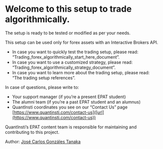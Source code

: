 # Welcome to this setup to trade algorithmically.

The setup is ready to be tested or modified as per your needs.

This setup can be used only for forex assets with an Interactive Brokers API. 
- In case you want to quickly test the trading setup, please read: “Trading_forex_algorithmically_start_here_document”.
- In case you want to use a customized strategy, please read: “Trading_forex_algorithmically_strategy_document”.
- In case you want to learn more about the trading setup, please read: “The trading setup references”.

In case of questions, please write to:
- Your support manager (if you’re a present EPAT student)
- The alumni team (if you’re a past EPAT student and an alumnus)
- QuantInsti coordinates you see on our “Contact Us” page [https://www.quantinsti.com/contact-us]([url](https://www.quantinsti.com/contact-us))

QuantInsti’s EPAT content team is responsible for maintaining and contributing to this project.

Author: [José Carlos Gonzáles Tanaka]([url](https://www.linkedin.com/in/jose-carlos-gonzales-tanaka/))
